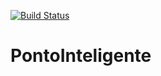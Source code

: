 [![Build Status](https://travis-ci.org/lanlq2009/PontoInteligente.svg?branch=master)](https://travis-ci.org/lanlq2009/PontoInteligente)
# PontoInteligente
